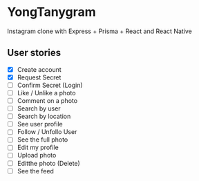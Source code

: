 # YongTanygram

Instagram clone with Express + Prisma + React and React Native

## User stories

- [x] Create account
- [x] Request Secret
- [ ] Confirm Secret (Login)
- [ ] Like / Unlike a photo
- [ ] Comment on a photo
- [ ] Search by user
- [ ] Search by location
- [ ] See user profile
- [ ] Follow / Unfollo User
- [ ] See the full photo
- [ ] Edit my profile
- [ ] Upload photo
- [ ] Editthe photo (Delete)
- [ ] See the feed 
